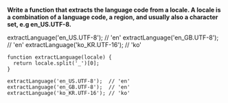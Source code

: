 **Write a function that extracts the language code from a locale. A locale is a combination of a language code, a region, and usually also a character set, e.g en_US.UTF-8.**

extractLanguage('en_US.UTF-8'); // 'en'
extractLanguage('en_GB.UTF-8'); // 'en'
extractLanguage('ko_KR.UTF-16'); // 'ko'

```
function extractLanguage(locale) {
  return locale.split('_')[0];
}

extractLanguage('en_US.UTF-8');  // 'en'
extractLanguage('en_GB.UTF-8');  // 'en'
extractLanguage('ko_KR.UTF-16'); // 'ko'
```

